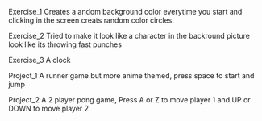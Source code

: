 Exercise_1
Creates a andom background color everytime you start and clicking in the screen creats random color circles.

Exercise_2
Tried to make it look like a character in the backround picture look like its throwing fast punches

Exercise_3
A clock

Project_1
A runner game but more anime themed, press space to start and jump

Project_2
A 2 player pong game, Press A or Z to move player 1 and UP or DOWN to move player 2
